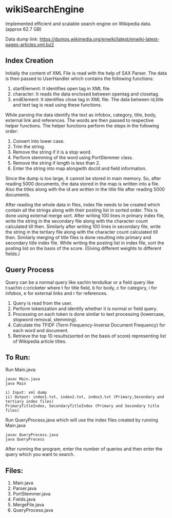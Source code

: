 # wikiSearchEngine

Implemented efficient and scalable search engine on Wikipedia data.(approx 62.7 GB)

Data dump link: https://dumps.wikimedia.org/enwiki/latest/enwiki-latest-pages-articles.xml.bz2

## Index Creation

Initially the content of XML File is read with the help of SAX Parser. The data is then passed to UserHandler which contains the following functions:
1. startElement: It identifies open tag in XML file.
2. character: It reads the data enclosed between opentag and closetag.
3. endElement: It identifies close tag in XML file.
The data between id,title and text tag is read using these functions.

While parsing the data identify the text as infobox, category, title, body, external link and references. The words are then passed to respective helper functions.
The helper functions perform the steps in the following order:
1. Convert into lower case.
2. Trim the string.
3. Remove the string if it is a stop word.
4. Perform stemming of the word using PortStemmer class.
5. Remove the string if length is less than 2.
6. Enter the string into map alongwith docId and field information.

Since the dump is too large, it cannot be stored in main memory. So, after reading 5000 documents, the data stored in the map is written into a file. Also the titles along with the id are written in the title file after reading 5000 documents.

After reading the whole data in files, index file needs to be created which contain all the strings along with their posting list in sorted order. This is done using external merge sort. After writing 100 lines in primary index file, write the string in the secondary file along with the character count calculated till then. Similarly after writing 100 lines in secondary file, write the string in the tertiary file along with the character count calculated till then. Similarly merging of title files is done resulting into primary and secondary title index file. While writing the posting list in index file, sort the posting list on the basis of the score. (Giving different weights to different fields.)

## Query Process

Query can be a normal query like sachin tendulkar or a field query like t:sachin c:cricketer where t for title field, b for body, c for category, i for infobox, e for external links and r for references.

1. Query is read from the user.
2. Perform tokenization and identify whether it is normal or field query.
3. Processing on each token is done similar to text processing (lowercase, stopword removal, stemming).
4. Calculate the TFIDF (Term Frequency-Inverse Document Frequency) for each word and document.
5. Retrieve the top 10 results(sorted on the basis of score) representing list of Wikipedia article titles.

## To Run:

Run Main.java:
	
    javac Main.java
    java Main

    i) Input: xml dump
    ii) Output: index1.txt, index2.txt, index3.txt (Primary,Secondary and tertiary index files)
	PrimaryTitleIndex, SecondaryTitleIndex (Primary and Secondary title files)

	
Run QueryProcess.java which will use the index files created by running Main.java
	
    javac QueryProcess.java
	java QueryProcess

After running the program, enter the number of queries and then enter the query which you want to search.

## Files:
1. Main.java
2. Parser.java
3. PortStemmer.java
4. Fields.java
5. MergeFile.java
6. QueryProcess.java
